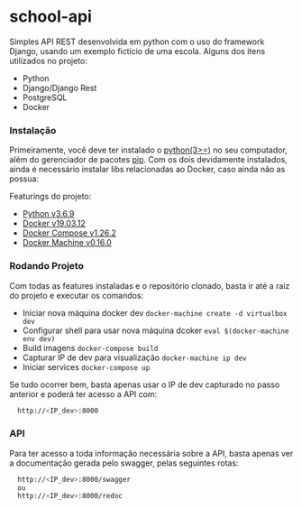 # school-api
Simples API REST desenvolvida em python com o uso do framework Django, usando um exemplo fictício de uma escola. Alguns dos itens utilizados no projeto:
- Python
- Django/Django Rest
- PostgreSQL
- Docker

### Instalação
Primeiramente, você deve ter instalado o [python(3>=)](https://www.python.org/downloads/) no seu computador, além do gerenciador de pacotes [pip](https://pip.pypa.io/en/stable/installing/). Com os dois devidamente instalados, ainda é necessário instalar libs relacionadas ao Docker, caso ainda não as possua:

Featurings do projeto:
- [Python v3.6.9](https://www.python.org/downloads/)
- [Docker v19.03.12](https://docs.docker.com/engine/install/)
- [Docker Compose v1.26.2](https://docs.docker.com/compose/install/)
- [Docker Machine v0.16.0](https://docs.docker.com/machine/install-machine/)



### Rodando Projeto

Com todas as features instaladas e o repositório clonado, basta ir até a raiz do projeto e executar os comandos:

- Iniciar nova máquina docker dev `docker-machine create -d virtualbox dev`
- Configurar shell para usar nova máquina dcoker `eval $(docker-machine env dev)`
- Build imagens `docker-compose build`
- Capturar IP de dev para visualização `docker-machine ip dev`
- Iniciar services `docker-compose up`

Se tudo ocorrer bem, basta apenas usar o IP de dev capturado no passo anterior e poderá ter acesso a API com:

```sh
  http://<IP_dev>:8000
```

### API

Para ter acesso a toda informação necessária sobre a API, basta apenas ver a documentação gerada pelo swagger, pelas seguintes rotas:

```sh
  http://<IP_dev>:8000/swagger
  ou
  http://<IP_dev>:8000/redoc
```
